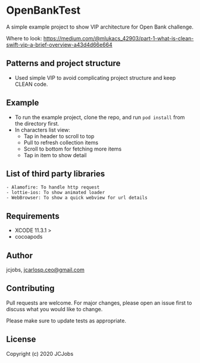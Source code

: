 # OpenBankTest
A simple example project to show VIP architecture for Open Bank challenge.

Where to look:
https://medium.com/@mlukacs_42903/part-1-what-is-clean-swift-vip-a-brief-overview-a43d4d66e664


## Patterns and project structure
- Used simple VIP to avoid complicating project structure and keep CLEAN code.


## Example

- To run the example project, clone the repo, and run `pod install` from the directory first.
- In characters list view:
    * Tap in header to scroll to top
    * Pull to refresh collection items
    * Scroll to bottom for fetching more items
    * Tap in item to show detail


## List of third party libraries
    - Alamofire: To handle http request
    - lottie-ios: To show animated loader
    - WebBrowser: To show a quick webview for url details


## Requirements
- XCODE 11.3.1 >
- cocoapods


## Author

jcjobs, jcarlosp.ceo@gmail.com


## Contributing
Pull requests are welcome. For major changes, please open an issue first to discuss what you would like to change.

Please make sure to update tests as appropriate.

## License

Copyright (c) 2020  JCJobs
